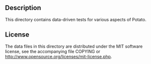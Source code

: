 Description
------------

This directory contains data-driven tests for various aspects of Potato.

License
--------

The data files in this directory are distributed under the MIT software
license, see the accompanying file COPYING or
http://www.opensource.org/licenses/mit-license.php.

